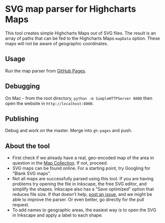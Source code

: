 # SVG map parser for Highcharts Maps

This tool creates simple Highcharts Maps out of SVG files. The result is an array of paths
that can be fed to the Highcharts Maps `mapData` option. These maps will not be
aware of geographic coordinates.

## Usage

Run the map parser from [GitHub Pages](https://highcharts.github.io/map-from-svg/).

## Debugging

On Mac - from the root directory, `python -m SimpleHTTPServer 8000` then open the
website in `http://localhost:8000`.

## Publishing

Debug and work on the master. Merge into `gh-pages` and push.

## About the tool

- First check if we already have a real, geo-encoded map of the area in question in the [Map Collection](https://code.highcharts.com/mapdata/). If not, proceed.
- SVG maps can be found online. For a starting point, try Googling for "Blank SVG maps".
- Not all maps are successfully parsed using this tool. If you are having problems try opening the file in Inkscape, the free SVG editor, and simplify the shapes. Inkscape also has a "Save optimized" option that reduces file size. If that doesn't help, [post an issue](https://github.com/highcharts/map-from-svg/issues), and we might be able to improve the parser. Or even better, go directly for the pull request.
- To add names to geographic areas, the easiest way is to open the SVG in Inkscape and apply a label to each shape.
